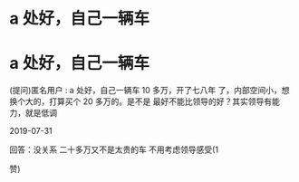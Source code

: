 # a 处好，自己一辆车

# a 处好，自己一辆车

(提问)匿名用户 : a 处好，自己一辆车 10 多万，开了七八年 了，内部空间小，想换个大的，打算买个 20 多万的。是不是 最好不能比领导的好？其实领导有能力，就是低调

2019-07-31

回答：没关系 二十多万又不是太贵的车 不用考虑领导感受(1

赞)
